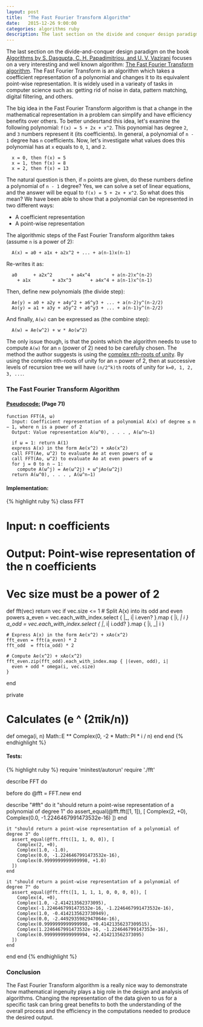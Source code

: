 ```yaml
---
layout: post
title:  "The Fast Fourier Transform Algorithm"
date:   2015-12-26 9:00:00
categories: algorithms ruby
description: The last section on the divide and conquer design paradigm on the book Algorithms by S. Dasgupta, C. H. Papadimitriou, and U. V. Vazirani focuses on a very interesting and well known algorithm...
---
```

The last section on the divide-and-conquer design paradigm on the book [Algorithms by S. Dasgupta, C. H. Papadimitriou, and U. V. Vazirani](http://beust.com/algorithms.pdf) focuses on a very interesting and well known algorithm: [The Fast Fourier Transform algorithm](https://en.wikipedia.org/wiki/Fast_Fourier_transform). The Fast Fourier Transform is an algorithm which takes a coefficient representation of a polynomial and changes it to its equivalent point-wise representation. It is widely used in a varieaty of tasks in computer science such as: getting rid of noise in data, pattern matching, digital filtering, and others.

The big idea in the Fast Fourier Transform algorithm is that a change in the mathematical representation in a problem can simplify and have efficiency benefits over others. To better undesrtand this idea, let's examine the following polynomial: ``f(x) = 5 + 2x + x^2``. This poynomial has degree ``2``, and ``3`` numbers represent it (its coefficients). In general, a polynomial of ``n - 1`` degree has ``n`` coefficients. Now, let's investigate what values does this polynomial has at ``x`` equals to ``0``, ``1``, and ``2``.

```
  x = 0, then f(x) = 5
  x = 1, then f(x) = 8
  x = 2, then f(x) = 13
```

The natural question is then, if ``n`` points are given, do these numbers define a polynomial of ``n - 1`` degree? Yes, we can solve a set of linear equations, and the answer will be equal to ``f(x) = 5 + 2x + x^2``. So what does this mean? We have been able to show that a polynomial can be represented in two different ways:

- A coefficient representation
- A point-wise representation

The algorithmic steps of the Fast Fourier Transform algorithm takes (assume ``n`` is a power of 2):

```
  A(x) = a0 + a1x + a2x^2 + ... + a(n-1)x(n-1)
```

Re-writes it as:

```
  a0      + a2x^2       + a4x^4        + a(n-2)x^(n-2)
    + a1x        + a3x^3       + a4x^4 + a(n-1)x^(n-1)
```

Then, define new polynomials (the divide step):

```
  Ae(y) = a0 + a2y + a4y^2 + a6^y3 + ... + a(n-2)y^(n-2/2)
  Ao(y) = a1 + a3y + a5y^2 + a6^y3 + ... + a(n-1)y^(n-2/2)
```

And finally, ``A(w)`` can be expressed as (the combine step):

```
  A(w) = Ae(w^2) + w * Ao(w^2)
```

The only issue though, is that the points which the algorithm needs to use to compute ``A(w)`` for an ``n`` (power of 2) need to be carefully chosen. The method  the author suggests is using the [complex nth-roots of unity](https://en.wikipedia.org/wiki/Root_of_unity). By using the complex nth-roots of unity for an ``n`` power of 2, then at successive levels of recursion tree we will have ``(n/2^k)th`` roots of unity for  ``k=0, 1, 2, 3, ...``.

### The Fast Fourier Transform Algorithm

#### [Pseudocode:](http://beust.com/algorithms.pdf) (Page 71)

```
function FFT(A, ω)
  Input: Coefficient representation of a polynomial A(x) of degree ≤ n − 1, where n is a power of 2
  Output: Value representation A(ω^0), . . . , A(ω^n−1)

  if ω = 1: return A(1)
  express A(x) in the form Ae(x^2) + xAo(x^2)
  call FFT(Ae, ω^2) to evaluate Ae at even powers of ω
  call FFT(Ao, ω^2) to evaluate Ao at even powers of ω
  for j = 0 to n − 1:
    compute A(ω^j) = Ae(ω^2j) + ω^jAo(ω^2j)
  return A(ω^0), . . . , A(ω^n−1)
```

#### Implementation:

{% highlight ruby %}
class FFT
  # Input: n coefficients
  # Output: Point-wise representation of the n coefficients
  # Vec size must be a power of 2
  def fft(vec)
    return vec if vec.size <= 1
    # Split A(x) into its odd and even powers
    a_even = vec.each_with_index.select { |_, i| i.even? }.map { |i, _| i }
    a_odd = vec.each_with_index.select { |_, i| i.odd? }.map { |i, _| i }

    # Express A(x) in the form Ae(x^2) + xAo(x^2)
    fft_even = fft(a_even) * 2
    fft_odd  = fft(a_odd) * 2

    # Compute Ae(x^2) + xAo(x^2)
    fft_even.zip(fft_odd).each_with_index.map { |(even, odd), i|
      even + odd * omega(i, vec.size)
    }
  end

  private

  # Calculates (e ^ (2πik/n))
  def omega(i, n)
    Math::E ** Complex(0, -2 * Math::PI * i / n)
  end
end
{% endhighlight %}

#### Tests:

{% highlight ruby %}
require 'minitest/autorun'
require './fft'

describe FFT do

  before do
    @fft = FFT.new
  end

  describe "#fft" do
    it "should return a point-wise representation of a polynomial of degree 1" do
      assert_equal(@fft.fft([1, 1]), [
        Complex(2, +0),
        Complex(0.0, -1.2246467991473532e-16)
      ])
    end

    it "should return a point-wise representation of a polynomial of degree 3" do
      assert_equal(@fft.fft([1, 1, 0, 0]), [
        Complex(2, +0),
        Complex(1.0, -1.0),
        Complex(0.0, -1.2246467991473532e-16),
        Complex(0.9999999999999998, +1.0)
      ])
    end

    it "should return a point-wise representation of a polynomial of degree 7" do
      assert_equal(@fft.fft([1, 1, 1, 1, 0, 0, 0, 0]), [
        Complex(4, +0),
        Complex(1.0, -2.414213562373095),
        Complex(-1.2246467991473532e-16, -1.2246467991473532e-16),
        Complex(1.0, -0.4142135623730949),
        Complex(0.0, -2.4492935982947064e-16),
        Complex(0.9999999999999998, +0.41421356237309515),
        Complex(1.2246467991473532e-16, -1.224646799147353e-16),
        Complex(0.9999999999999994, +2.414213562373095)
      ])
    end
  end
end
{% endhighlight %}

### Conclusion
The Fast Fourier Transform algorithm is a really nice way to demonstrate how mathematical ingenuity plays a big role in the design and analysis of algorithms. Changing the representation of the data given to us for a specific task can bring great benefits to both the understanding of the overall process and the efficiency in the computations needed to produce the desired output.
